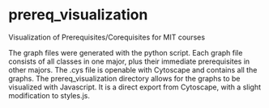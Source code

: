 # prereq_visualization
Visualization of Prerequisites/Corequisites for MIT courses

The graph files were generated with the python script.
Each graph file consists of all classes in one major, plus their immediate prerequisites in other majors. 
The .cys file is openable with Cytoscape and contains all the graphs. 
The prereq_visualization directory allows for the graphs to be visualized with Javascript. It is a direct export from Cytoscape, with a slight modification to styles.js.
